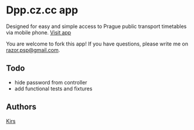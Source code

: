 # Dpp.cz.cc app
Designed for easy and simple access to Prague public transport timetables via mobile phone. [Visit app](http://dpp.cz.cc/)

You are welcome to fork this app! If you have questions, please write me on razor.psp@gmail.com.

## Todo

* hide password from controller
* add functional tests and fixtures

## Authors
[Kirs](https://github.com/kirs/)